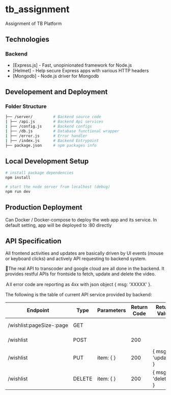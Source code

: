 # tb_assignment
Assignment of TB Platform

## Technologies

### Backend

* [Express.js] - Fast, unopinionated framework for Node.js
* [Helmet] - Help secure Express apps with various HTTP headers
* [Mongodb] - Node.js driver for Mongodb

## Developement and Deployment

### Folder Structure

```bash
├── /server/         # Backend source code
| ├── /api.js        # Backend Api services
| ├── /config.js     # Backend configs
| ├── /db.js         # Database functional wrapper
| ├── /error.js      # Error handler
| ├── /index.js      # Backend Entrypoint
├── package.json     # npm packages info
```
## Local Development Setup

``` bash
# install package dependencies
npm install

# start the node server from localhost (debug)
npm run dev

```
## Production Deployment

Can Docker / Docker-compose to deploy the web app and its service.
In default setting, app will be deployed to :80 directly


## API Specification

All frontend activities and updates are basically driven by UI events (mouse or keyboard clicks) and actively API requesting to backend system.

The real API to transcoder and google cloud are all done in the backend. It provides restful APIs for frontside to fetch, update and delete the video.

Ａll error code are reporting as 4xx with json object { msg: 'XXXXX' }.

The following is the table of current API service provided by backend:

| Endpoint                 | Type    | Parameters            |  Return Code | Return Value                           |    Description             | 
| -------------------------|---------| ----------------------| -------------|----------------------------------------|----------------------------|
| /wishlist:pageSize-:page              | GET     |                       |              |                                        | Retrieve wishlist |
| /wishlist                   | POST    |                       |     200      | | add item to wishlist              |
| /wishlist                  | PUT    | item: { } |     200      |  { msg: 'updated' }             | update whishlist content             |
| /wishlist                    | DELETE    | item: { }         |     200      |  { msg: 'deleted' }                    | Delete item from whishlist      |
